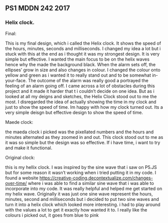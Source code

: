 ## PS1 MDDN 242 2017

### Helix clock. 

Final:

This is my final design, which i called the Helix clock. It shows the speed of the hours, minutes, seconds and milliseconds. I changed my idea a lot but i stuck with this at the end as i thought it was my strongest design. It is very simple but effective. 
I wanted the main focus to be on the helix waves hence why the made the background black. 
When the alarm sets off, the ellipses’ grow in size and also changes in colour. I changed the colour onto yellow and green as i wanted it to really stand out and to be somewhat in-your-face. The outcome of the alarm was really good a portrayed the feeling of an alarm going off. 
I came across a lot of obstacles during this project and it made it harder that t i couldn’t decide on one idea. But as i looked at all my deigns and sketches, the Helix Clock stood out to me the most. 
I disregarded the idea of actually showing the time in my clock and just to show the speed of time. 
Im happy with how my clock turned out. Its a very simple deisgn but effective design to show the speed of time. 


Maede clock:

the maeda clock i picked was the pixellated numbers and the hours and minutes alternated as they zoomed in and out. This clock stood out to me as it was so simple but the design was so effective. If i have time, i want to try and make it functional.  

Original clock:

this is my hellix clock. I was inspired by the sine wave that i saw on P5.JS but for some reason it wasn’t working when i tried putting it in my code. I found a website https://creative-coding.decontextualize.com/changes-over-time/ where i was able to find a similar sine wave that i was able to incorporate into my code. It was really helpful and helped me get started on my helix wave. Originally it was just one sine wave represent the hours, minutes, second and milliseconds but i decided to put two sine waves and turn it into a helix clock which looked more interesting. i had to play around with the values a lot to get it exactly how  wanted it to. I really like the colours i picked out, it goes from blue to pink 